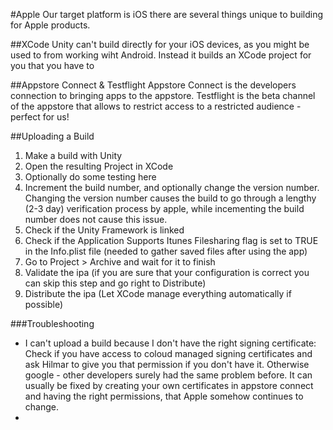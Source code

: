 #Apple
Our target platform is iOS there are several things unique to building for Apple products.

##XCode
Unity can't build directly for your iOS devices, as you might be used to from working wiht Android. Instead it builds an XCode project for you that you have to 

##Appstore Connect & Testflight
Appstore Connect is the developers connection to bringing apps to the appstore. Testflight is the beta channel of the appstore that allows to restrict access to a restricted audience - perfect for us! 

##Uploading a Build
1. Make a build with Unity
2. Open the resulting Project in XCode
3. Optionally do some testing here
4. Increment the build number, and optionally change the version number. Changing the version number causes the build to go through a lengthy (2-3 day) verification process by apple, while incementing the build number does not cause this issue. 
5. Check if the Unity Framework is linked
6. Check if the Application Supports Itunes Filesharing flag is set to TRUE in the Info.plist file (needed to gather saved files after using the app)
7. Go to Project > Archive and wait for it to finish
8. Validate the ipa (if you are sure that your configuration is correct you can skip this step and go right to Distribute)
9. Distribute the ipa (Let XCode manage everything automatically if possible)

###Troubleshooting
* I can't upload a build because I don't have the right signing certificate: Check if you have access to coloud managed signing certificates and ask Hilmar to give you that permission if you don't have it. Otherwise google - other developers surely had the same problem before. It can usually be fixed by creating your own certificates in appstore connect and having the right permissions, that Apple somehow continues to change. 
*